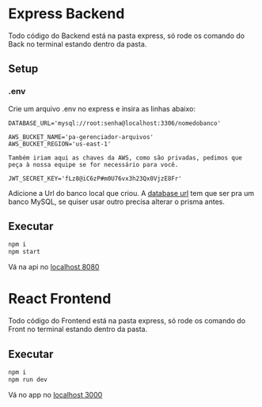 # Express Backend 

Todo código do Backend está na pasta express, só rode os comando do Back no terminal estando dentro da pasta.

## Setup

### .env

Crie um arquivo .env no express e insira as linhas abaixo:

```env
DATABASE_URL='mysql://root:senha@localhost:3306/nomedobanco'

AWS_BUCKET_NAME='pa-gerenciador-arquivos'
AWS_BUCKET_REGION='us-east-1'

Também iriam aqui as chaves da AWS, como são privadas, pedimos que peça à nossa equipe se for necessário para você.

JWT_SECRET_KEY='fLz8@iC6zP#m0U76vx3h23Qx0VjzE8Fr'
```

Adicione a Url do banco local que criou. A [database url](https://www.prisma.io/docs/concepts/database-connectors/mysql#base-url-and-path) tem que ser pra um banco MySQL, se quiser usar outro precisa alterar o prisma antes. 


## Executar

```sh
npm i
npm start
```

Vá na api no [localhost 8080](http://localhost:8080)

# React Frontend

Todo código do Frontend está na pasta express, só rode os comando do Front no terminal estando dentro da pasta.

## Executar

```sh
npm i
npm run dev
```

Vá no app no [localhost 3000](http://localhost:3000)
